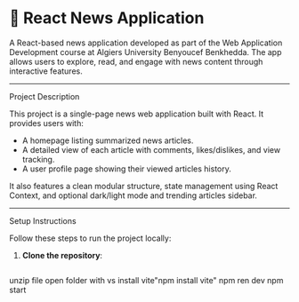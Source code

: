 # 📰 React News Application

A React-based news application developed as part of the Web Application Development course at Algiers University Benyoucef Benkhedda. The app allows users to explore, read, and engage with news content through interactive features.

---
 Project Description

This project is a single-page news web application built with React. It provides users with:
- A homepage listing summarized news articles.
- A detailed view of each article with comments, likes/dislikes, and view tracking.
- A user profile page showing their viewed articles history.

It also features a clean modular structure, state management using React Context, and optional dark/light mode and trending articles sidebar.

---

 Setup Instructions

Follow these steps to run the project locally:

1. **Clone the repository**:
   ```bash
unzip file 
open folder with vs 
install vite"npm install vite"
npm ren dev
npm start 
